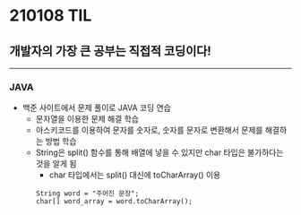 # 210108 TIL
## 개발자의 가장 큰 공부는 직접적 코딩이다!
-------------------------------
### JAVA
  * 백준 사이트에서 문제 풀이로 JAVA 코딩 연습
    * 문자열을 이용한 문제 해결 학습
    * 아스키코드를 이용하여 문자를 숫자로, 숫자를 문자로 변환해서 문제를 해결하는 방법 학습
    * String은 split() 함수를 통해 배열에 넣을 수 있지만 char 타입은 불가하다는 것을 알게 됨
      * char 타입에서는 split() 대신에 toCharArray() 이용
      ```
      String word = "주어진 문장";
      char[] word_array = word.toCharArray();
      ```
